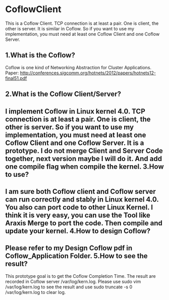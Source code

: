 CoflowClient
===================================
This is a Coflow Client.
TCP connection is at least a pair. One is client, the other is server. It is similar in Coflow.
So if you want to use my implementation, you must need at least one Coflow Client and one Coflow Server.
  
1.What is the Coflow?
-----------------------------------
Coflow is one kind of Networking Abstraction for Cluster Applications. 
Paper: http://conferences.sigcomm.org/hotnets/2012/papers/hotnets12-final51.pdf

2.What is the Coflow Client/Server?
--------------------------------------
I implement Coflow in Linux kernel 4.0.
TCP connection is at least a pair. One is client, the other is server.
So if you want to use my implementation, you must need at least one Coflow Client and one Coflow Server.
It is a prototype. I do not merge Client and Server Code together, next version maybe I will do it. And add one compile flag when compile the kernel.
3.How to use?
----------------------------------------------
I am sure both Coflow client and Coflow server can run correctly and stably in Linux kernel 4.0.
You also can port code to other Linux Kernel. I think it is very easy, you can use the Tool like Araxis Merge to port the code. Then compile and update your kernel.
4.How to design Coflow?
-------------------------------------------------------
Please refer to my Design Coflow pdf in Coflow_Application Folder.
5.How to see the result?
-------------------------------------------------------
This prototype goal is to get the Coflow Completion Time.
The result are recorded in Coflow server /var/log/kern.log. Please use sudo vim /var/log/kern.log to see the result and use sudo truncate -s 0 /var/log/kern.log to clear log.



